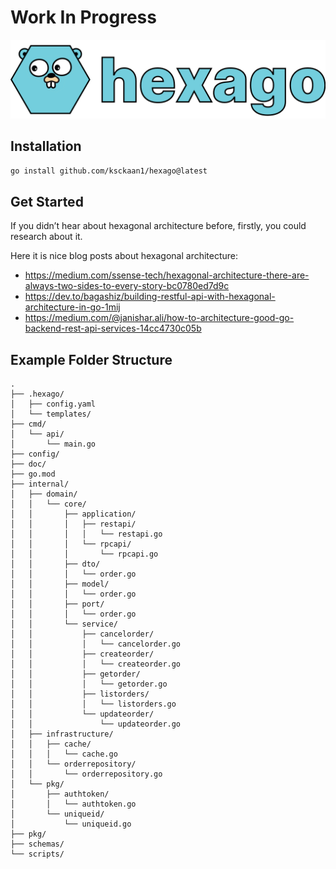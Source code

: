 # Work In Progress
![Hexago](doc/hexago.png)

## Installation

```sh
go install github.com/ksckaan1/hexago@latest
```

## Get Started

If you didn’t hear about hexagonal architecture before, firstly, you could research about it.

Here it is nice blog posts about hexagonal architecture:

- https://medium.com/ssense-tech/hexagonal-architecture-there-are-always-two-sides-to-every-story-bc0780ed7d9c
- https://dev.to/bagashiz/building-restful-api-with-hexagonal-architecture-in-go-1mij
- https://medium.com/@janishar.ali/how-to-architecture-good-go-backend-rest-api-services-14cc4730c05b

## Example Folder Structure

```
.
├── .hexago/
│   ├── config.yaml
│   └── templates/
├── cmd/
│   └── api/
│       └── main.go
├── config/
├── doc/
├── go.mod
├── internal/
│   ├── domain/
│   │   └── core/
│   │       ├── application/
│   │       │   ├── restapi/
│   │       │   │   └── restapi.go
│   │       │   └── rpcapi/
│   │       │       └── rpcapi.go
│   │       ├── dto/
│   │       │   └── order.go
│   │       ├── model/
│   │       │   └── order.go
│   │       ├── port/
│   │       │   └── order.go
│   │       └── service/
│   │           ├── cancelorder/
│   │           │   └── cancelorder.go
│   │           ├── createorder/
│   │           │   └── createorder.go
│   │           ├── getorder/
│   │           │   └── getorder.go
│   │           ├── listorders/
│   │           │   └── listorders.go
│   │           └── updateorder/
│   │               └── updateorder.go
│   ├── infrastructure/
│   │   ├── cache/
│   │   │   └── cache.go
│   │   └── orderrepository/
│   │       └── orderrepository.go
│   └── pkg/
│       ├── authtoken/
│       │   └── authtoken.go
│       └── uniqueid/
│           └── uniqueid.go
├── pkg/
├── schemas/
└── scripts/
```
